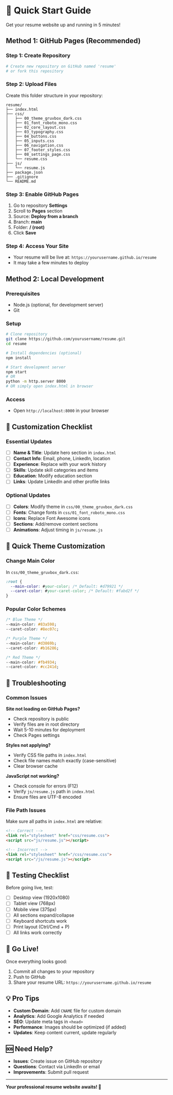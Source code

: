 # 🚀 Quick Start Guide

Get your resume website up and running in 5 minutes!

## Method 1: GitHub Pages (Recommended)

### Step 1: Create Repository
```bash
# Create new repository on GitHub named 'resume'
# or fork this repository
```

### Step 2: Upload Files
Create this folder structure in your repository:
```
resume/
├── index.html
├── css/
│   ├── 00_theme_gruvbox_dark.css
│   ├── 01_font_roboto_mono.css
│   ├── 02_core_layout.css
│   ├── 03_typography.css
│   ├── 04_buttons.css
│   ├── 05_inputs.css
│   ├── 06_navigation.css
│   ├── 07_footer_styles.css
│   ├── 08_settings_page.css
│   └── resume.css
├── js/
│   └── resume.js
├── package.json
├── .gitignore
└── README.md
```

### Step 3: Enable GitHub Pages
1. Go to repository **Settings**
2. Scroll to **Pages** section
3. Source: **Deploy from a branch**
4. Branch: **main**
5. Folder: **/ (root)**
6. Click **Save**

### Step 4: Access Your Site
- Your resume will be live at: `https://yourusername.github.io/resume`
- It may take a few minutes to deploy

## Method 2: Local Development

### Prerequisites
- Node.js (optional, for development server)
- Git

### Setup
```bash
# Clone repository
git clone https://github.com/yourusername/resume.git
cd resume

# Install dependencies (optional)
npm install

# Start development server
npm start
# OR
python -m http.server 8000
# OR simply open index.html in browser
```

### Access
- Open `http://localhost:8000` in your browser

## 📝 Customization Checklist

### Essential Updates
- [ ] **Name & Title**: Update hero section in `index.html`
- [ ] **Contact Info**: Email, phone, LinkedIn, location
- [ ] **Experience**: Replace with your work history
- [ ] **Skills**: Update skill categories and items
- [ ] **Education**: Modify education section
- [ ] **Links**: Update LinkedIn and other profile links

### Optional Updates
- [ ] **Colors**: Modify theme in `css/00_theme_gruvbox_dark.css`
- [ ] **Fonts**: Change fonts in `css/01_font_roboto_mono.css`
- [ ] **Icons**: Replace Font Awesome icons
- [ ] **Sections**: Add/remove content sections
- [ ] **Animations**: Adjust timing in `js/resume.js`

## 🎨 Quick Theme Customization

### Change Main Color
In `css/00_theme_gruvbox_dark.css`:
```css
:root {
  --main-color: #your-color; /* Default: #d79921 */
  --caret-color: #your-caret-color; /* Default: #fabd2f */
}
```

### Popular Color Schemes
```css
/* Blue Theme */
--main-color: #83a598;
--caret-color: #8ec07c;

/* Purple Theme */
--main-color: #d3869b;
--caret-color: #b16286;

/* Red Theme */
--main-color: #fb4934;
--caret-color: #cc241d;
```

## 🔧 Troubleshooting

### Common Issues

**Site not loading on GitHub Pages?**
- Check repository is public
- Verify files are in root directory
- Wait 5-10 minutes for deployment
- Check Pages settings

**Styles not applying?**
- Verify CSS file paths in `index.html`
- Check file names match exactly (case-sensitive)
- Clear browser cache

**JavaScript not working?**
- Check console for errors (F12)
- Verify `js/resume.js` path in `index.html`
- Ensure files are UTF-8 encoded

### File Path Issues
Make sure all paths in `index.html` are relative:
```html
<!-- Correct -->
<link rel="stylesheet" href="css/resume.css">
<script src="js/resume.js"></script>

<!-- Incorrect -->
<link rel="stylesheet" href="/css/resume.css">
<script src="/js/resume.js"></script>
```

## 📱 Testing Checklist

Before going live, test:
- [ ] Desktop view (1920x1080)
- [ ] Tablet view (768px)
- [ ] Mobile view (375px)
- [ ] All sections expand/collapse
- [ ] Keyboard shortcuts work
- [ ] Print layout (Ctrl/Cmd + P)
- [ ] All links work correctly

## 🚀 Go Live!

Once everything looks good:
1. Commit all changes to your repository
2. Push to GitHub
3. Share your resume URL: `https://yourusername.github.io/resume`

## 💡 Pro Tips

- **Custom Domain**: Add `CNAME` file for custom domain
- **Analytics**: Add Google Analytics if needed
- **SEO**: Update meta tags in `<head>`
- **Performance**: Images should be optimized (if added)
- **Updates**: Keep content current, update regularly

## 🆘 Need Help?

- **Issues**: Create issue on GitHub repository
- **Questions**: Contact via LinkedIn or email
- **Improvements**: Submit pull request

---

**Your professional resume website awaits! 🎉**
